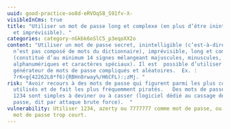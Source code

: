 ```yaml
---
uuid: good-practice-oo8d-eRVOqS8_S91fv-X-
visibleInCms: true
title: "Utiliser un mot de passe long et complexe (en plus d’être inintelligible
  et imprévisible). "
categories: category-nGkbk6oSlC5_p3eqoXX2o
content: "Utiliser un mot de passe secret, inintelligible (c’est-à-dire qu’il
  n’est pas composé de mots du dictionnaire), imprévisible, long et complexe
  (constitué d’au minimum 14 signes mélangeant majuscules, minuscules,
  alphanumériques et caractères spéciaux). Il est  possible d’utiliser un
  générateur de mots de passe compliqués et aléatoires.  Ex. :
  7rK<g{42262L8*f6){RBHn8rway%/H6CFL):;zMj. "
risk: "Avoir recours à des mots de passe qui figurent parmi les plus couramment
  utilisés et de fait les plus fréquemment piratés.   Des mots de passe comme
  1234 sont simples à deviner ou à casser (logiciel dédié au cassage de mot de
  passe, dit par attaque brute force).  "
vulnerability: Utiliser 1234, azerty ou 7777777 comme mot de passe, ou encore un
  mot de passe trop court.
---
```

